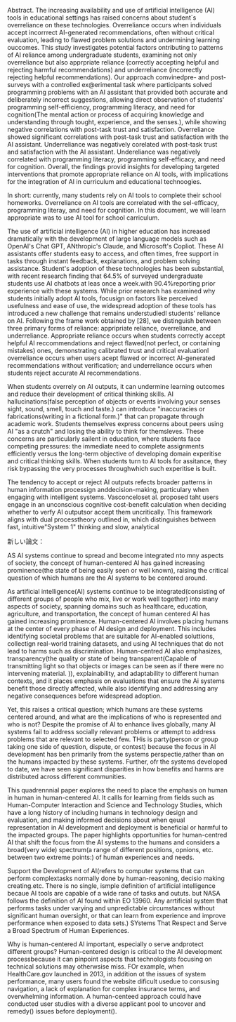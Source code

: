 Abstract. The increasing availability and use of artificial intelligence (AI) tools in educational settings has raised concerns about student`s overreliance on these technologies. 
Overreliance occurs when individuals accept incorrrect AI-generated recommendations, often without critical evaluation, leading to flawed problem solutions and undermining learning
ouccomes. This study investigates potential factors ontributing to patterns of AI reliance among undergraduate students, examining not only overreliance but also apprpriate 
reliance (correctly accepting helpful and rejecting harmful recommendations) and underreliance (incorrectly rejecting helpful recommendations). Our approach comvinedpre- and post-surveys
with a controlled ex@erimental task where participants solved programming problems with an AI assistant that provided both accurate and deliberately incorrect suggestions, allowing
direct observation of students' programming self-efficiency, programming literacy, and need for cognition(The mental action or process of acquiring knowledge and understanding through 
tought, experience, and the senses.), while showing negative correlations with post-task trust and satisfaction. Overreliance showed significant correlations with post-task trust and satisfaction
with the AI assistant. Underreliance was negatively corelated with post-task trust and satisfaction with the AI assistant. Undereliance was negatively correlated with programming 
literacy, programming self-efficacy, and need for cognition. Overall, the findings provid insights for developing targeted interventions that promote appropriate reliance on AI tools, with implications 
for the integration of AI in curriculum and educational technoogies.


In short: currently, many students rely on AI tools to complete their school homeworks. Overreliance on AI tools are correlated with the sel-efficacy, programming literay, and need 
for cognition. In this document, we will learn appropriate was to use AI tool for school carriculum.


The use of artificial intelligence (AI) in higher education has increased dramatically with the development of large language models such as OpenAI's Chat GPT, ANthropic's Claude,
and Microsoft's Copliot. These AI assistants offer students easy to access, and often times, free support in tasks through instant feedback, explanations, and problem solving 
assistance. Student's adoption of these technologies has been substantial, with recent research finding that 64.5% of surveyed undergraduate students use AI chatbots at leas once 
a week.with 90.4%reporting prior experience with these systems. While prior research has examined why students initially adopt AI tools, focusign on factors like perceived
usefulness and ease of use, the widespread adoption of these tools has introduced a new challenge that remains understudiedl students' reliance on AI. Following the frame work obtained by
[28], we distinguish between three primary forms of reliance: appripriate reliance, overreliance, and underreliance. Appropriate reliance occurs when students correctly accept
helpful AI reccommendations and reject flawed(not perfect, or containing mistakes) ones, demonstrating calibrated trust and critical evaluationl overreliance occurs when users 
acept flawed or incorrect AI-generated recommendations without verification; and underreliance occurs when students reject accurate AI recommendations.

When students overrely on AI outputs, it can undermine learning outcomes and reduce their development of critical thinking skills. AI hallucinations(false perception of objects or 
events involving your senses sight, sound, smell, touch and taste.) can introduce "inaccuracies or fabrications(writing in a fictional form.)" that can propagate through academic
work. Students themselves express concerns about peers using AI "as a crutch" and losing the ability to think for themsleves. These concerns are particularly sailent
in education, where students face competing pressures: the immediate need to complete assignments efficiently versus the long-term objective of developing domain experitise 
and critical thinking skills. When students turn to AI tools for assitance, they risk bypassing the very processes throughwhich such experitise is built.

The tendency to accept or reject AI outputs refects broader patterns in human information processign anddecision-making, particulary when engaging with intelligent systems.
Vasconceloset al. proposed taht users engage in an unconscious cognitive cost-benefit calculation when deciding whether to verfy AI outputsor accept them uncritically.
This framework aligns with dual processtheory outlined in, which distinguishes between fast, intuitive"System 1" thinking and slow, analytical 




新しい論文：

AS AI systems continue to spread and become integrated nto mny aspects of society, the concept of human-centered AI has gained increasing prominence(the state of being easily seen or well known), raising the critical question of which humans
are the AI systems to be centered around.

As artificial intelligence(AI) systems continue to be integrated(consisting of different groups of people who mix, live or 
work well together) into many aspects of society, spanning domains such as healthcare, education, agriculture, and transportation, the concept of human centered AI has gained increasing prominence. Human-centered AI involves placing humans at the center of every phase of AI design and deployment. This includes identifying societal problems that are suitable for AI-enabled soluttions, collectign real-world training datasets, and using AI techniques that do not lead to harms such as discrimination. Human-centred AI also emphasizes, transparency(the quality or state of being transparent(Capable of transmitting light so that objects or images can be seen as if there were no intervening material. )), explainability, and adaptability to different human contexts, and it places emphasis on evaluations that ensure the Ai systems benefit those directly affected, while also identifying and addressing any negative consequences before widespread adoption.

Yet, this raises a critical question; which humans are these systems centered around, and what are the implications of who is represented 
and who is not? 
Despite the promise of AI to enhance lives globally, many AI systems fail to address socially relevant problems or attempt to address problems that are 
relevant to selected few. THis is party(person or group taking one side of question, dispute, or contest) because the focus in 
AI development has ben primarily from the systems perspectie,rather than on the humans impacted by these systems. Further, ofr the systems developed to date, we have seen significant disparities in how benefits and harms are distributed across different
communities.

This quadrennnial paper explores the need to place the emphasis on human in human in human-centered AI. It callls for learning from  fields such as Human-Computer Interaction and Science and Technology Studies, which have a long history of including humans in technology design and evaluation, and making informed decisions about when qeual representation in AI development and deployment is beneficial or harmful to the impacted groups. The paper highlights opportunities for human-centred AI that shift the focus from the AI systems to the humans and considers a broad(very wide) spectrum(a range of different positions, opnions, etc. between two extreme points:) of human experiences and needs.


Support the Development of AI(refers to computer systems that can perform complextasks normally done by human-reasoning, decisio making creating.etc. There is no single, ismple definition of artificial intelligence becaue AI tools are capable of a wide rane of tasks and oututs. but NASA follows the definition of AI found within EO 13960. Any arrtificial system that performs tasks under varying and unpredictable circumstances without significant human oversight, or that can learn from experience and improve performance when exposed to data sets.) SYstems That Respect and Serve a Broad Spectrum of Human Experiences.

Why is human-centered AI important, especially o serve andprotect different groups? Human-centered design is critical to the AI development processbecause it can pinpoint aspects that technologists focusing on technical solutions may otherwsise miss. FOr example, when HealthCare.gov launched in 2013, in addition ot the issues of system performance, many users found the website dificult usedue to consusing navigation, a lack of explanation for complex insurance terms, and overwhelming information. A human-centeed approach could have conducted user studies with a diverse applicant pool to uncover and remedy() issues before deployment().







